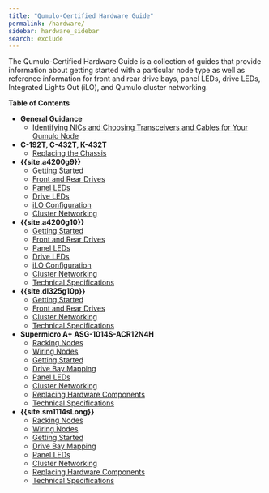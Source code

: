 ```yaml
---
title: "Qumulo-Certified Hardware Guide"
permalink: /hardware/
sidebar: hardware_sidebar
search: exclude
---
```


The Qumulo-Certified Hardware Guide is a collection of guides that provide information about getting started with a particular node type as well as reference information for front and rear drive bays, panel LEDs, drive LEDs, Integrated Lights Out (iLO), and Qumulo cluster networking.

**Table of Contents**
* **General Guidance**
  * [Identifying NICs and Choosing Transceivers and Cables for Your Qumulo Node](general-guidance/nics-transceivers-cables.md)
* **C-192T, C-432T, K-432T**
  * [Replacing the Chassis](c-192t-c-432t-k-432t/replacing-chassis.md)
* **{{site.a4200g9}}**
  * [Getting Started](hpe-apollo-4200-gen9/getting-started.md)
  * [Front and Rear Drives](hpe-apollo-4200-gen9/front-rear-drives.md)
  * [Panel LEDs](hpe-apollo-4200-gen9/panel-leds.md)
  * [Drive LEDs](hpe-apollo-4200-gen9/drive-leds.md)
  * [iLO Configuration](hpe-apollo-4200-gen9/configuring-ilo.md)
  * [Cluster Networking](hpe-apollo-4200-gen9/networking-cluster.md)
* **{{site.a4200g10}}**
  * [Getting Started](hpe-apollo-4200-gen10/getting-started.md)
  * [Front and Rear Drives](hpe-apollo-4200-gen10/front-rear-drives.md)
  * [Panel LEDs](hpe-apollo-4200-gen10/panel-leds.md)
  * [Drive LEDs](hpe-apollo-4200-gen10/drive-leds.md)
  * [iLO Configuration](hpe-apollo-4200-gen10/configuring-ilo.md)
  * [Cluster Networking](hpe-apollo-4200-gen10/networking-cluster.md)
  * [Technical Specifications](hpe-apollo-4200-gen10/technical-specifications.md)
* **{{site.dl325g10p}}**
  * [Getting Started](hpe-dl325-gen10-plus/getting-started.md)
  * [Front and Rear Drives](hpe-dl325-gen10-plus/front-rear-drives.md)
  * [Cluster Networking](hpe-dl325-gen10-plus/networking-cluster.md)
  * [Technical Specifications](hpe-dl325-gen10-plus/technical-specifications.md)
* **Supermicro A+ ASG-1014S-ACR12N4H**
  * [Racking Nodes](supermicro-a-plus-asg-1014s-acr12n4h/racking-nodes.md)
  * [Wiring Nodes](supermicro-a-plus-asg-1014s-acr12n4h/wiring-nodes.md)
  * [Getting Started](supermicro-a-plus-asg-1014s-acr12n4h/getting-started.md)
  * [Drive Bay Mapping](supermicro-a-plus-asg-1014s-acr12n4h/drive-bay-mapping.md)
  * [Panel LEDs](supermicro-a-plus-asg-1014s-acr12n4h/panel-leds.md)
  * [Cluster Networking](supermicro-a-plus-asg-1014s-acr12n4h/networking-cluster.md)
  * [Replacing Hardware Components](supermicro-a-plus-asg-1014s-acr12n4h/replacing-hardware-components.md)
  * [Technical Specifications](supermicro-a-plus-asg-1014s-acr12n4h/technical-specifications.md)
* **{{site.sm1114sLong}}**
  * [Racking Nodes](supermicro-a-plus-wio-1114s-wn10rt/racking-nodes.md)
  * [Wiring Nodes](supermicro-a-plus-wio-1114s-wn10rt/wiring-nodes.md)
  * [Getting Started](supermicro-a-plus-wio-1114s-wn10rt/getting-started.md)
  * [Drive Bay Mapping](supermicro-a-plus-wio-1114s-wn10rt/drive-bay-mapping.md)
  * [Panel LEDs](supermicro-a-plus-wio-1114s-wn10rt/panel-leds.md)
  * [Cluster Networking](supermicro-a-plus-wio-1114s-wn10rt/networking-cluster.md)
  * [Replacing Hardware Components](supermicro-a-plus-wio-1114s-wn10rt/replacing-hardware-components.md)
  * [Technical Specifications](supermicro-a-plus-wio-1114s-wn10rt/technical-specifications.md)
